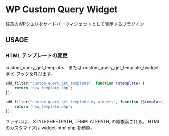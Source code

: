 # WP Custom Query Widget

任意のWPクエリをサイドバーウィジェットとして表示するプラグイン

## USAGE

### HTML テンプレートの変更

custom_query_get_template、 または custom_query_get_template_{widget-title} フックを呼び出す。

```php
add_filter("custom_query_get_template", function ($template) {
    return 'new_template.php';
});
```

```php
add_filter("custom_query_get_template_my-widgets", function ($template) {
    return 'new_template.php';
});
```

ファイルは、 STYLESHEETPATH, TEMPLATEPATH, の順検索される。
HTMLのカスタマイズは widget-html.php を参照。
